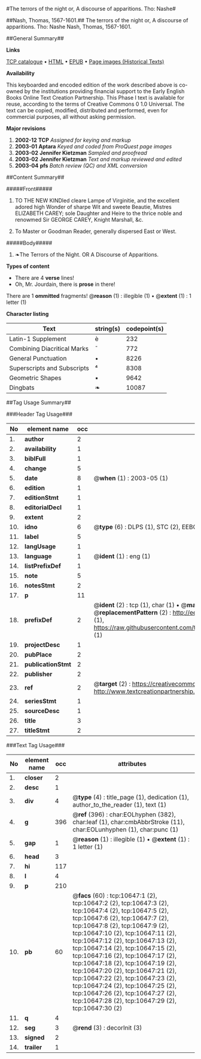 #The terrors of the night or, A discourse of apparitions. Tho: Nashe#

##Nash, Thomas, 1567-1601.##
The terrors of the night or, A discourse of apparitions. Tho: Nashe
Nash, Thomas, 1567-1601.

##General Summary##

**Links**

[TCP catalogue](http://www.ota.ox.ac.uk/tcp/)  • 
[HTML](http://tei.it.ox.ac.uk/tcp/Texts-HTML/free/A08/A08014.html)  • 
[EPUB](http://tei.it.ox.ac.uk/tcp/Texts-EPUB/free/A08/A08014.epub) • 
[Page images (Historical Texts)](https://data.historicaltexts.jisc.ac.uk/view?pubId=eebo-99845726e&pageId=eebo-99845726e-10647-1)

**Availability**

This keyboarded and encoded edition of the
	       work described above is co-owned by the institutions
	       providing financial support to the Early English Books
	       Online Text Creation Partnership. This Phase I text is
	       available for reuse, according to the terms of Creative
	       Commons 0 1.0 Universal. The text can be copied,
	       modified, distributed and performed, even for
	       commercial purposes, all without asking permission.

**Major revisions**

1. __2002-12__ __TCP__ *Assigned for keying and markup*
1. __2003-01__ __Aptara__ *Keyed and coded from ProQuest page images*
1. __2003-02__ __Jennifer Kietzman__ *Sampled and proofread*
1. __2003-02__ __Jennifer Kietzman__ *Text and markup reviewed and edited*
1. __2003-04__ __pfs__ *Batch review (QC) and XML conversion*

##Content Summary##

#####Front#####

1. TO THE NEW KINDled
cleare Lampe of Virginitie, and
the excellent adored high Wonder of sharpe Wit
and sweete Beautie, Mistres ELIZABETH CAREY;
sole Daughter and Heire to the thrice noble and renowmed
Sir GEORGE CAREY, Knight
Marshall, &c.

1. To Master or Goodman Reader, generally
dispersed East or West.

#####Body#####

1. ❧The Terrors of the Night.
OR
A Discourse of Apparitions.

**Types of content**

  * There are 4 **verse** lines!
  * Oh, Mr. Jourdain, there is **prose** in there!

There are 1 **ommitted** fragments! 
 @__reason__ (1) : illegible (1)  •  @__extent__ (1) : 1 letter (1)

**Character listing**


|Text|string(s)|codepoint(s)|
|---|---|---|
|Latin-1 Supplement|è|232|
|Combining             Diacritical Marks|̄|772|
|General Punctuation|•|8226|
|Superscripts             and Subscripts|⁴|8308|
|Geometric Shapes|▪|9642|
|Dingbats|❧|10087|

##Tag Usage Summary##

###Header Tag Usage###

|No|element name|occ|attributes|
|---|---|---|---|
|1.|__author__|2||
|2.|__availability__|1||
|3.|__biblFull__|1||
|4.|__change__|5||
|5.|__date__|8| @__when__ (1) : 2003-05 (1)|
|6.|__edition__|1||
|7.|__editionStmt__|1||
|8.|__editorialDecl__|1||
|9.|__extent__|2||
|10.|__idno__|6| @__type__ (6) : DLPS (1), STC (2), EEBO-CITATION (1), PROQUEST (1), VID (1)|
|11.|__label__|5||
|12.|__langUsage__|1||
|13.|__language__|1| @__ident__ (1) : eng (1)|
|14.|__listPrefixDef__|1||
|15.|__note__|5||
|16.|__notesStmt__|2||
|17.|__p__|11||
|18.|__prefixDef__|2| @__ident__ (2) : tcp (1), char (1)  •  @__matchPattern__ (2) : ([0-9\-]+):([0-9IVX]+) (1), (.+) (1)  •  @__replacementPattern__ (2) : http://eebo.chadwyck.com/downloadtiff?vid=$1&page=$2 (1), https://raw.githubusercontent.com/textcreationpartnership/Texts/master/tcpchars.xml#$1 (1)|
|19.|__projectDesc__|1||
|20.|__pubPlace__|2||
|21.|__publicationStmt__|2||
|22.|__publisher__|2||
|23.|__ref__|2| @__target__ (2) : https://creativecommons.org/publicdomain/zero/1.0/ (1), http://www.textcreationpartnership.org/docs/. (1)|
|24.|__seriesStmt__|1||
|25.|__sourceDesc__|1||
|26.|__title__|3||
|27.|__titleStmt__|2||


###Text Tag Usage###

|No|element name|occ|attributes|
|---|---|---|---|
|1.|__closer__|2||
|2.|__desc__|1||
|3.|__div__|4| @__type__ (4) : title_page (1), dedication (1), author_to_the_reader (1), text (1)|
|4.|__g__|396| @__ref__ (396) : char:EOLhyphen (382), char:leaf (1), char:cmbAbbrStroke (11), char:EOLunhyphen (1), char:punc (1)|
|5.|__gap__|1| @__reason__ (1) : illegible (1)  •  @__extent__ (1) : 1 letter (1)|
|6.|__head__|3||
|7.|__hi__|117||
|8.|__l__|4||
|9.|__p__|210||
|10.|__pb__|60| @__facs__ (60) : tcp:10647:1 (2), tcp:10647:2 (2), tcp:10647:3 (2), tcp:10647:4 (2), tcp:10647:5 (2), tcp:10647:6 (2), tcp:10647:7 (2), tcp:10647:8 (2), tcp:10647:9 (2), tcp:10647:10 (2), tcp:10647:11 (2), tcp:10647:12 (2), tcp:10647:13 (2), tcp:10647:14 (2), tcp:10647:15 (2), tcp:10647:16 (2), tcp:10647:17 (2), tcp:10647:18 (2), tcp:10647:19 (2), tcp:10647:20 (2), tcp:10647:21 (2), tcp:10647:22 (2), tcp:10647:23 (2), tcp:10647:24 (2), tcp:10647:25 (2), tcp:10647:26 (2), tcp:10647:27 (2), tcp:10647:28 (2), tcp:10647:29 (2), tcp:10647:30 (2)|
|11.|__q__|4||
|12.|__seg__|3| @__rend__ (3) : decorInit (3)|
|13.|__signed__|2||
|14.|__trailer__|1||
